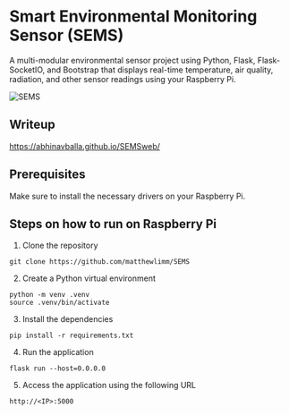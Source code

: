 # Smart Environmental Monitoring Sensor (SEMS)
A multi-modular environmental sensor project using Python, Flask, Flask-SocketIO, and Bootstrap that displays real-time temperature, air quality, radiation, and other sensor readings using your Raspberry Pi.

![SEMS](img/SEMS.gif) 
  
## Writeup
https://abhinavballa.github.io/SEMSweb/

## Prerequisites
Make sure to install the necessary drivers on your Raspberry Pi.
  
## Steps on how to run on Raspberry Pi
1. Clone the repository
```
git clone https://github.com/matthewlimm/SEMS
```
2. Create a Python virtual environment
```
python -m venv .venv
source .venv/bin/activate
```
3. Install the dependencies
```
pip install -r requirements.txt
```
4. Run the application
```
flask run --host=0.0.0.0
```
5. Access the application using the following URL
```
http://<IP>:5000
```
